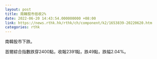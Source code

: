 ```yaml
---
layout: post
title: 南韓股市低收2%
date: 2022-06-20 14:43:54.000000000 +08:00
link: https://news.rthk.hk/rthk/ch/component/k2/1653839-20220620.htm
categories: rthk
---
```


南韓股市下跌。

首爾綜合指數跌穿2400點，收報2391點，跌49點，跌幅2.04%。
